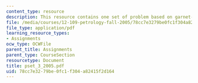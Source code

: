 ```yaml
---
content_type: resource
description: This resource contains one set of problem based on garnet-biotite thermobarometry.
file: /media/courses/12-109-petrology-fall-2005/78cc7e3279be0fc1f304a82415f2d164_pset_3_2005.pdf
file_type: application/pdf
learning_resource_types:
- Assignments
ocw_type: OCWFile
parent_title: Assignments
parent_type: CourseSection
resourcetype: Document
title: pset_3_2005.pdf
uid: 78cc7e32-79be-0fc1-f304-a82415f2d164
---
```

